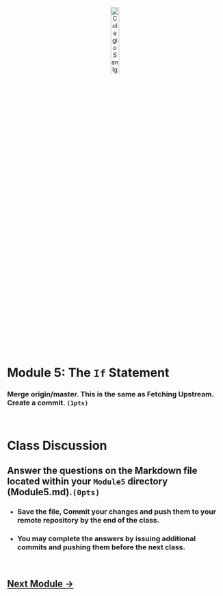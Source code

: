<div style="text-align:center">
        <img    src="../../images/csi.png" 
                title="Colegio San Ignacio" 
                width="20%" 
                height="20%" />
</div>
<br>

# Module 5: The `If` Statement

### Merge origin/master. This is the same as Fetching Upstream. Create a commit. `(1pts)`

<br>

# Class Discussion
## Answer the questions on the Markdown file located within your `Module5` directory (Module5.md).`(0pts)`

<!-- This is a comment. It is not processed by the code -->
<!-- Welcome! These are your questions. -->
<!-- Answer using full sentences to receive all points. -->
<!-- 



What part of the instructions was incomplete or unclear?

 - Answer:

Type down any class notes below this sentence:




Lackluster responses may result in point deductions.
-->

* ### Save the file, Commit your changes and push them to your remote repository by the end of the class.
* ### You may complete the answers by issuing additional commits and pushing them before the next class.

<br>

## [Next Module ->](/../../tree/main/Modules/Module6/Module6.md)